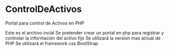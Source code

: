 # ControlDeActivos
Portal para control de Activos en PHP

Este es el archivo incial
Se pretender crear un portal en php para registrar y controlar la información del activo fijo
Se utilizará la version mas actual de PHP
Se utilizará el framework css BootStrap